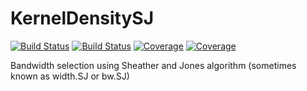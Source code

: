 # KernelDensitySJ

[![Build Status](https://travis-ci.com/rasmushenningsson/KernelDensitySJ.jl.svg?branch=master)](https://travis-ci.com/rasmushenningsson/KernelDensitySJ.jl)
[![Build Status](https://ci.appveyor.com/api/projects/status/github/rasmushenningsson/KernelDensitySJ.jl?svg=true)](https://ci.appveyor.com/project/rasmushenningsson/KernelDensitySJ-jl)
[![Coverage](https://codecov.io/gh/rasmushenningsson/KernelDensitySJ.jl/branch/master/graph/badge.svg)](https://codecov.io/gh/rasmushenningsson/KernelDensitySJ.jl)
[![Coverage](https://coveralls.io/repos/github/rasmushenningsson/KernelDensitySJ.jl/badge.svg?branch=master)](https://coveralls.io/github/rasmushenningsson/KernelDensitySJ.jl?branch=master)

Bandwidth selection using Sheather and Jones algorithm (sometimes known as width.SJ or bw.SJ)
